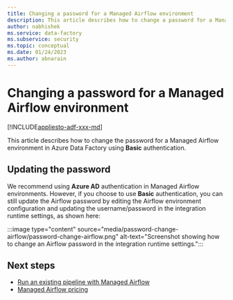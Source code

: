 ```yaml
---
title: Changing a password for a Managed Airflow environment
description: This article describes how to change a password for a Managed Airflow environment.
author: nabhishek
ms.service: data-factory
ms.subservice: security
ms.topic: conceptual
ms.date: 01/24/2023
ms.author: abnarain
---
```


# Changing a password for a Managed Airflow environment

[!INCLUDE[appliesto-adf-xxx-md](includes/appliesto-adf-xxx-md.md)]

This article describes how to change the password for a Managed Airflow environment in Azure Data Factory using **Basic** authentication.

## Updating the password

We recommend using **Azure AD** authentication in Managed Airflow environments. However, if you choose to use **Basic** authentication, you can still update the Airflow password by editing the Airflow environment configuration and updating the username/password in the integration runtime settings, as shown here:

:::image type="content" source="media/password-change-airflow/password-change-airflow.png" alt-text="Screenshot showing how to change an Airflow password in the integration runtime settings.":::

## Next steps

- [Run an existing pipeline with Managed Airflow](tutorial-run-existing-pipeline-with-airflow.md)
- [Managed Airflow pricing](airflow-pricing.md)
